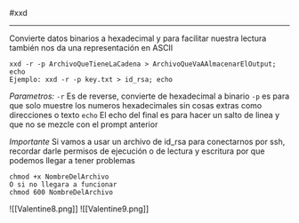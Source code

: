 #xxd

----

Convierte datos binarios a hexadecimal y para facilitar nuestra lectura también nos da una representación en ASCII

```shell
xxd -r -p ArchivoQueTieneLaCadena > ArchivoQueVaAAlmacenarElOutput; echo
Ejemplo: xxd -r -p key.txt > id_rsa; echo
```
*Parametros:*
`-r` Es de reverse, convierte de hexadecimal a binario
`-p` es para que solo muestre los numeros hexadecimales sin cosas extras como direcciones o texto
`echo` El echo del final es para hacer un salto de linea y que no se mezcle con el prompt anterior

*Importante* Si vamos a usar un archivo de id_rsa para conectarnos por ssh, recordar darle permisos de ejecución o de lectura y escritura por que podemos llegar a tener problemas
```
chmod +x NombreDelArchivo
O si no llegara a funcionar
chmod 600 NombreDelArchivo
```

  ![[Valentine8.png]]
  ![[Valentine9.png]]